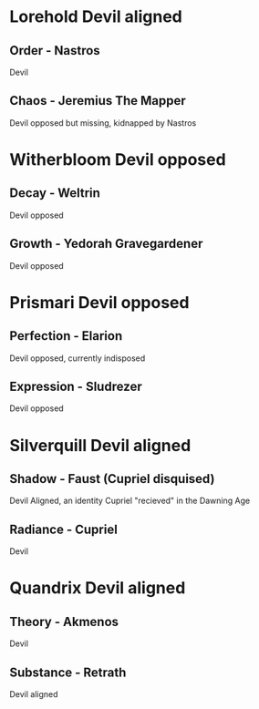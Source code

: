 # Lorehold Devil aligned
## Order - Nastros
Devil
## Chaos - Jeremius The Mapper
Devil opposed but missing, kidnapped by Nastros
# Witherbloom  Devil opposed
## Decay - Weltrin
Devil opposed
## Growth - Yedorah Gravegardener
Devil opposed
# Prismari Devil opposed
## Perfection - Elarion
Devil opposed, currently indisposed
## Expression - Sludrezer
Devil opposed
# Silverquill Devil aligned
## Shadow - Faust (Cupriel disquised)
Devil Aligned, an identity Cupriel "recieved" in the Dawning Age
## Radiance - Cupriel
Devil
# Quandrix Devil aligned
## Theory - Akmenos
Devil
## Substance - Retrath
Devil aligned